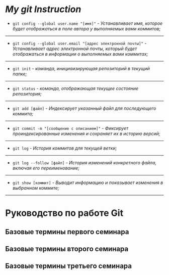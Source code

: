 # ***My git Instruction***

* `git config --global user.name "[имя]"` - *Устанавливает имя, которое будет отображаться в поле автора у выполняемых вами коммитов;*
------------------------------
* `git config --global user.email "[адрес электронной почты]"` - *Устанавливает адрес электронной почты, который будет отображаться в информации о выполняемых вами коммитах;*
--------------------------
* `git init` - *команда, инициаизирующая репозиторий в текущий папке;*
----------------------
* `git status` - *команда, отображающая текущее состояние репозитория;*
-------------------
* `git add [файл]` - *Индексирует указанный файл для последующего коммита;*
-----------------------
* `git commit -m "[сообщение с описанием]"` - *Фиксирует проиндексированные изменения и сохраняет их в историю версий;*
----------------------
* `git log` - *История коммитов для текущей ветки;*
----------------------
* `git log --follow [файл]` - *История изменений конкретного файла, включая его переименование;*
-----------------------
* `git show [коммит]` - *Выводит информацию и показывает изменения в выбранном коммите;*
------------------------

# Руководство по работе Git

## Базовые термины первого семинара
## Базовые термины второго семинара

## Базовые термины третьего семинара